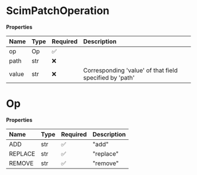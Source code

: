 # ScimPatchOperation

**Properties**

| Name  | Type | Required | Description                                             |
| :---- | :--- | :------- | :------------------------------------------------------ |
| op    | Op   | ✅       |                                                         |
| path  | str  | ❌       |                                                         |
| value | str  | ❌       | Corresponding 'value' of that field specified by 'path' |

# Op

**Properties**

| Name    | Type | Required | Description |
| :------ | :--- | :------- | :---------- |
| ADD     | str  | ✅       | "add"       |
| REPLACE | str  | ✅       | "replace"   |
| REMOVE  | str  | ✅       | "remove"    |

<!-- This file was generated by liblab | https://liblab.com/ -->
